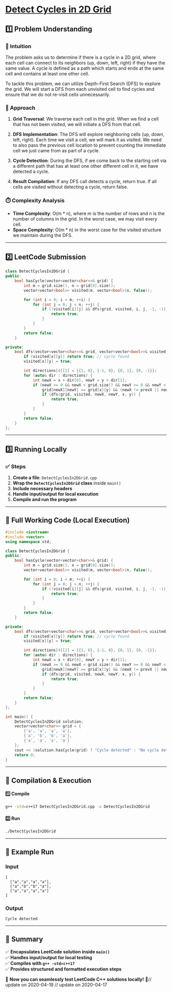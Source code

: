 # **[Detect Cycles in 2D Grid](https://leetcode.com/problems/detect-cycles-in-2d-grid/description/)**  

## **1️⃣ Problem Understanding**  
### **📌 Intuition**  
The problem asks us to determine if there is a cycle in a 2D grid, where each cell can connect to its neighbors (up, down, left, right) if they have the same value. A cycle is defined as a path which starts and ends at the same cell and contains at least one other cell. 

To tackle this problem, we can utilize Depth-First Search (DFS) to explore the grid. We will start a DFS from each unvisited cell to find cycles and ensure that we do not re-visit cells unnecessarily. 

### **🚀 Approach**  
1. **Grid Traversal**: We traverse each cell in the grid. When we find a cell that has not been visited, we will initiate a DFS from that cell.
  
2. **DFS Implementation**: The DFS will explore neighboring cells (up, down, left, right). Each time we visit a cell, we will mark it as visited. We need to also pass the previous cell location to prevent counting the immediate cell we just came from as part of a cycle.
  
3. **Cycle Detection**: During the DFS, if we come back to the starting cell via a different path that has at least one other different cell in it, we have detected a cycle.

4. **Result Compilation**: If any DFS call detects a cycle, return true. If all cells are visited without detecting a cycle, return false.

### **⏱️ Complexity Analysis**  
- **Time Complexity**: O(m * n), where m is the number of rows and n is the number of columns in the grid. In the worst case, we may visit every cell.  
- **Space Complexity**: O(m * n) in the worst case for the visited structure we maintain during the DFS. 

---  

## **2️⃣ LeetCode Submission**  
```cpp
class DetectCyclesIn2DGrid {
public:
    bool hasCycle(vector<vector<char>>& grid) {
        int m = grid.size(), n = grid[0].size();
        vector<vector<bool>> visited(m, vector<bool>(n, false));

        for (int i = 0; i < m; ++i) {
            for (int j = 0; j < n; ++j) {
                if (!visited[i][j] && dfs(grid, visited, i, j, -1, -1)) {
                    return true;
                }
            }
        }
        return false;
    }

private:
    bool dfs(vector<vector<char>>& grid, vector<vector<bool>>& visited, int x, int y, int prevX, int prevY) {
        if (visited[x][y]) return true; // cycle found
        visited[x][y] = true;

        int directions[4][2] = {{1, 0}, {-1, 0}, {0, 1}, {0, -1}};
        for (auto& dir : directions) {
            int newX = x + dir[0], newY = y + dir[1];
            if (newX >= 0 && newX < grid.size() && newY >= 0 && newY < grid[0].size() && 
                grid[newX][newY] == grid[x][y] && (newX != prevX || newY != prevY)) {
                if (dfs(grid, visited, newX, newY, x, y)) {
                    return true;
                }
            }
        }
        return false;
    }
};  
```  

---  

## **3️⃣ Running Locally**  
### **✅ Steps**  
1. **Create a file**: `DetectCyclesIn2DGrid.cpp`  
2. **Wrap the `DetectCyclesIn2DGrid` class** inside `main()`  
3. **Include necessary headers**  
4. **Handle input/output for local execution**  
5. **Compile and run the program**  

---  

## **📝 Full Working Code (Local Execution)**  
```cpp
#include <iostream>
#include <vector>
using namespace std;

class DetectCyclesIn2DGrid {
public:
    bool hasCycle(vector<vector<char>>& grid) {
        int m = grid.size(), n = grid[0].size();
        vector<vector<bool>> visited(m, vector<bool>(n, false));

        for (int i = 0; i < m; ++i) {
            for (int j = 0; j < n; ++j) {
                if (!visited[i][j] && dfs(grid, visited, i, j, -1, -1)) {
                    return true;
                }
            }
        }
        return false;
    }

private:
    bool dfs(vector<vector<char>>& grid, vector<vector<bool>>& visited, int x, int y, int prevX, int prevY) {
        if (visited[x][y]) return true; // cycle found
        visited[x][y] = true;

        int directions[4][2] = {{1, 0}, {-1, 0}, {0, 1}, {0, -1}};
        for (auto& dir : directions) {
            int newX = x + dir[0], newY = y + dir[1];
            if (newX >= 0 && newX < grid.size() && newY >= 0 && newY < grid[0].size() && 
                grid[newX][newY] == grid[x][y] && (newX != prevX || newY != prevY)) {
                if (dfs(grid, visited, newX, newY, x, y)) {
                    return true;
                }
            }
        }
        return false;
    }
};

int main() {
    DetectCyclesIn2DGrid solution;
    vector<vector<char>> grid = {
        {'a', 'a', 'a', 'a'},
        {'a', 'b', 'b', 'a'},
        {'a', 'a', 'a', 'a'}
    };
    cout << (solution.hasCycle(grid) ? "Cycle detected" : "No cycle detected") << endl;
    return 0;
}  
```  

---  

## **🔧 Compilation & Execution**  
#### **1️⃣ Compile**  
```bash
g++ -std=c++17 DetectCyclesIn2DGrid.cpp -o DetectCyclesIn2DGrid
```  

#### **2️⃣ Run**  
```bash
./DetectCyclesIn2DGrid
```  

---  

## **🎯 Example Run**  
### **Input**  
```
[
  ["a","a","a","a"],
  ["a","b","b","a"],
  ["a","a","a","a"]
]
```  
### **Output**  
```
Cycle detected
```  

---  

## **📌 Summary**  
✅ **Encapsulates LeetCode solution inside `main()`**  
✅ **Handles input/output for local testing**  
✅ **Compiles with `g++ -std=c++17`**  
✅ **Provides structured and formatted execution steps**  

🚀 **Now you can seamlessly test LeetCode C++ solutions locally!** 🚀// update on 2020-04-19
// update on 2020-04-17
